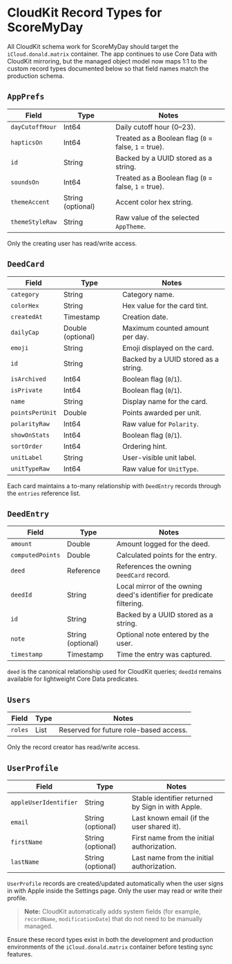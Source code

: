 # CloudKit Record Types for ScoreMyDay

All CloudKit schema work for ScoreMyDay should target the `iCloud.donald.matrix`
container. The app continues to use Core Data with CloudKit mirroring, but the
managed object model now maps 1:1 to the custom record types documented below so
that field names match the production schema.

## `AppPrefs`

| Field | Type | Notes |
| --- | --- | --- |
| `dayCutoffHour` | Int64 | Daily cutoff hour (0–23). |
| `hapticsOn` | Int64 | Treated as a Boolean flag (`0` = false, `1` = true). |
| `id` | String | Backed by a UUID stored as a string. |
| `soundsOn` | Int64 | Treated as a Boolean flag (`0` = false, `1` = true). |
| `themeAccent` | String (optional) | Accent color hex string. |
| `themeStyleRaw` | String | Raw value of the selected `AppTheme`. |

Only the creating user has read/write access.

## `DeedCard`

| Field | Type | Notes |
| --- | --- | --- |
| `category` | String | Category name. |
| `colorHex` | String | Hex value for the card tint. |
| `createdAt` | Timestamp | Creation date. |
| `dailyCap` | Double (optional) | Maximum counted amount per day. |
| `emoji` | String | Emoji displayed on the card. |
| `id` | String | Backed by a UUID stored as a string. |
| `isArchived` | Int64 | Boolean flag (`0`/`1`). |
| `isPrivate` | Int64 | Boolean flag (`0`/`1`). |
| `name` | String | Display name for the card. |
| `pointsPerUnit` | Double | Points awarded per unit. |
| `polarityRaw` | Int64 | Raw value for `Polarity`. |
| `showOnStats` | Int64 | Boolean flag (`0`/`1`). |
| `sortOrder` | Int64 | Ordering hint. |
| `unitLabel` | String | User-visible unit label. |
| `unitTypeRaw` | Int64 | Raw value for `UnitType`. |

Each card maintains a to-many relationship with `DeedEntry` records through the
`entries` reference list.

## `DeedEntry`

| Field | Type | Notes |
| --- | --- | --- |
| `amount` | Double | Amount logged for the deed. |
| `computedPoints` | Double | Calculated points for the entry. |
| `deed` | Reference | References the owning `DeedCard` record. |
| `deedId` | String | Local mirror of the owning deed's identifier for predicate filtering. |
| `id` | String | Backed by a UUID stored as a string. |
| `note` | String (optional) | Optional note entered by the user. |
| `timestamp` | Timestamp | Time the entry was captured. |

`deed` is the canonical relationship used for CloudKit queries; `deedId`
remains available for lightweight Core Data predicates.

## `Users`

| Field | Type | Notes |
| --- | --- | --- |
| `roles` | List<Int64> | Reserved for future role-based access. |

Only the record creator has read/write access.

## `UserProfile`

| Field | Type | Notes |
| --- | --- | --- |
| `appleUserIdentifier` | String | Stable identifier returned by Sign in with Apple. |
| `email` | String (optional) | Last known email (if the user shared it). |
| `firstName` | String (optional) | First name from the initial authorization. |
| `lastName` | String (optional) | Last name from the initial authorization. |

`UserProfile` records are created/updated automatically when the user signs in
with Apple inside the Settings page. Only the user may read or write their
profile.

> **Note:** CloudKit automatically adds system fields (for example,
> `recordName`, `modificationDate`) that do not need to be manually managed.

Ensure these record types exist in both the development and production
environments of the `iCloud.donald.matrix` container before testing
sync features.
